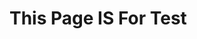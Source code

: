 #  <html>
  <head> <title>This is my Site </title> </head>
  <body> <h1> This Page IS For Test </h1>
    </body>
</html>
